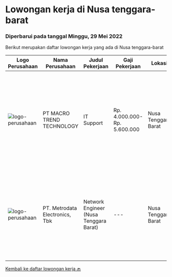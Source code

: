 
  # Lowongan kerja di Nusa tenggara-barat

  ### Diperbarui pada tanggal Minggu, 29 Mei 2022

  Berikut merupakan daftar lowongan kerja yang ada di Nusa tenggara-barat

  |Logo Perusahaan | Nama Perusahaan | Judul Pekerjaan | Gaji Pekerjaan | Lokasi | Deskripsi | Tanggal diunggah | Pranala |
  | -------------- | --------------- | --------------- | --------- | --------- | -------------- | ------- | ----------- |
  |![logo-perusahaan](https://image-service-cdn.seek.com.au/4b6303c1919ff60cc115f15fd4197fcad03c3585/ee4dce1061f3f616224767ad58cb2fc751b8d2dc)|PT MACRO TREND TECHNOLOGY|IT Support|Rp. 4.000.000-Rp. 5.600.000|Nusa Tenggara Barat|Kualifikasi: Pendidikan minimal S1 Memiliki Pengalaman di bidang Desktop / Notebook minimal 1 tahun ( Hardware dan Software ) Memiliki SIM C dan...|Sabtu, 28 Mei 2022|https://www.jobstreet.co.id/id/job/it-support-3899250?token=0~0d9c5522-0bb2-4c4f-9aa0-34494e249d2b&sectionRank=1&jobId=jobstreet-id-job-3899250|
|![logo-perusahaan](https://image-service-cdn.seek.com.au/0d75518309b56a3cff39daa569b0ba02cc7a22f2/ee4dce1061f3f616224767ad58cb2fc751b8d2dc)|PT. Metrodata Electronics, Tbk|Network Engineer (Nusa Tenggara Barat)|---|Nusa Tenggara Barat|Personal Qualification: Minimum of Diplome-3 Degree in computer science or related field Minimum 3 (three) years relevant experience will be required...|Senin, 23 Mei 2022|https://www.jobstreet.co.id/id/job/network-engineer-nusa-tenggara-barat-3892099?token=0~0d9c5522-0bb2-4c4f-9aa0-34494e249d2b&sectionRank=2&jobId=jobstreet-id-job-3892099|


  [Kembali ke daftar lowongan kerja 🔙](../README.md#daftar-lowongan-kerja)
  